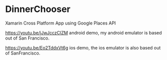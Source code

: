# DinnerChooser
Xamarin Cross Platform App using Google Places API

https://youtu.be/jJwJcczClZM android demo, my android emulator is based out of San Francisco.

https://youtu.be/Eo2TddxVt6g ios demo, the ios emulator is also based out of SanFrancisco.
